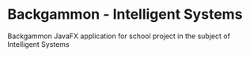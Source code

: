 <h1>Backgammon - Intelligent Systems</h1>

<p>Backgammon JavaFX application for school project in the subject of Intelligent Systems</p>

